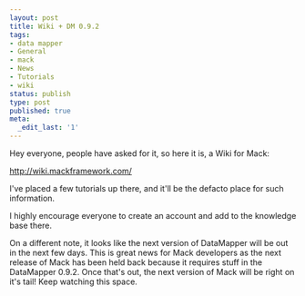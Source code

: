 ```yaml
---
layout: post
title: Wiki + DM 0.9.2
tags:
- data mapper
- General
- mack
- News
- Tutorials
- wiki
status: publish
type: post
published: true
meta:
  _edit_last: '1'
---
```

Hey everyone, people have asked for it, so here it is, a Wiki for Mack:

<a href="http://wiki.mackframework.com/" target="_blank">http://wiki.mackframework.com/</a>

I've placed a few tutorials up there, and it'll be the defacto place for such information.

I highly encourage everyone to create an account and add to the knowledge base there.

On a different note, it looks like the next version of DataMapper will be out in the next few days. This is great news for Mack developers as the next release of Mack has been held back because it requires stuff in the DataMapper 0.9.2. Once that's out, the next version of Mack will be right on it's tail! Keep watching this space.
